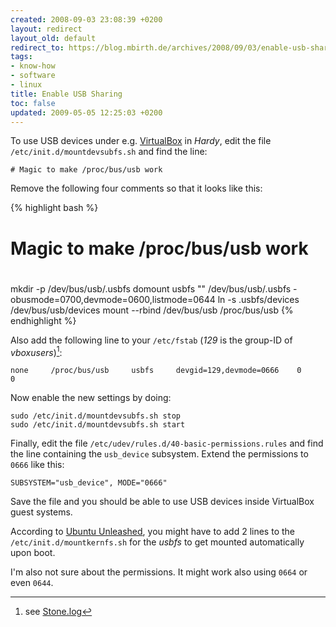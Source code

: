 ```yaml
---
created: 2008-09-03 23:08:39 +0200
layout: redirect
layout_old: default
redirect_to: https://blog.mbirth.de/archives/2008/09/03/enable-usb-sharing.html
tags:
- know-how
- software
- linux
title: Enable USB Sharing
toc: false
updated: 2009-05-05 12:25:03 +0200
---
```


To use USB devices under e.g. [VirtualBox](http://virtualbox.org/) in *Hardy*, edit the file
`/etc/init.d/mountdevsubfs.sh` and find the line:

    # Magic to make /proc/bus/usb work

Remove the following four comments so that it looks like this:

{% highlight bash %}
#
# Magic to make /proc/bus/usb work
#
mkdir -p /dev/bus/usb/.usbfs
domount usbfs "" /dev/bus/usb/.usbfs -obusmode=0700,devmode=0600,listmode=0644
ln -s .usbfs/devices /dev/bus/usb/devices
mount --rbind /dev/bus/usb /proc/bus/usb
{% endhighlight %}

Also add the following line to your `/etc/fstab` (*129* is the group-ID of *vboxusers*)[^1]:

    none     /proc/bus/usb     usbfs     devgid=129,devmode=0666    0     0

Now enable the new settings by doing:

    sudo /etc/init.d/mountdevsubfs.sh stop
    sudo /etc/init.d/mountdevsubfs.sh start

Finally, edit the file `/etc/udev/rules.d/40-basic-permissions.rules` and find the line containing the `usb_device`
subsystem. Extend the permissions to `0666` like this:

    SUBSYSTEM="usb_device", MODE="0666"

Save the file and you should be able to use USB devices inside VirtualBox guest systems.

According to [Ubuntu Unleashed](http://www.ubuntu-unleashed.com/2008/04/howto-install-virtualbox-in-hardy-heron.html),
you might have to add 2 lines to the `/etc/init.d/mountkernfs.sh` for the *usbfs* to get mounted automatically upon boot.

I'm also not sure about the permissions. It might work also using `0664` or even `0644`.


[^1]: see [Stone.log](http://yoten.blogspot.com/2007/06/virtualbox-usb-error.html)